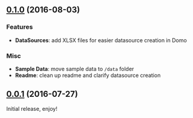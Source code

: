 <a name="0.1.0"></a>
## [0.1.0](https://github.com/DomoApps/sample-app/compare/v0.0.1...v0.1.0) (2016-08-03)

### Features
* **DataSources**: add XLSX files for easier datasource creation in Domo

### Misc
* **Sample Data**: move sample data to `/data` folder
* **Readme**: clean up readme and clarify datasource creation


<a name="0.0.1"></a>
## [0.0.1](https://github.com/DomoApps/sample-app/compare/v0.0.1...v0.0.1) (2016-07-27)

Initial release, enjoy!
